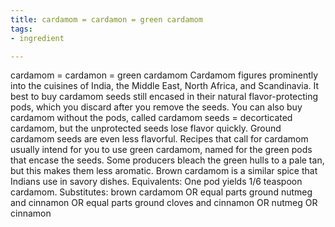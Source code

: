 ```yaml
---
title: cardamom = cardamon = green cardamom
tags:
- ingredient

---
```

cardamom = cardamon = green cardamom Cardamom figures prominently into the cuisines of India, the Middle East, North Africa, and Scandinavia. It best to buy cardamom seeds still encased in their natural flavor-protecting pods, which you discard after you remove the seeds. You can also buy cardamom without the pods, called cardamom seeds = decorticated cardamom, but the unprotected seeds lose flavor quickly. Ground cardamom seeds are even less flavorful. Recipes that call for cardamom usually intend for you to use green cardamom, named for the green pods that encase the seeds. Some producers bleach the green hulls to a pale tan, but this makes them less aromatic. Brown cardamom is a similar spice that Indians use in savory dishes. Equivalents: One pod yields 1/6 teaspoon cardamom. Substitutes: brown cardamom OR equal parts ground nutmeg and cinnamon OR equal parts ground cloves and cinnamon OR nutmeg OR cinnamon
